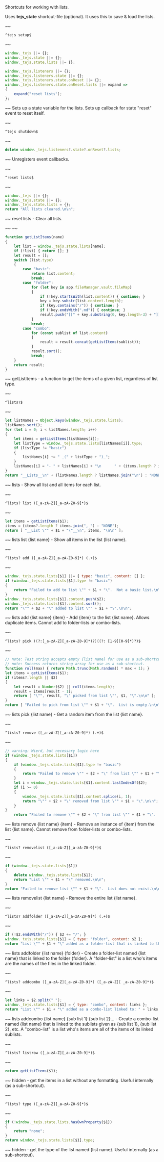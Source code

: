 Shortcuts for working with lists.

Uses __tejs_state__ shortcut-file (optional).
It uses this to save & load the lists.


~~
```
^tejs setup$
```
~~
```js
window._tejs ||= {};
window._tejs.state ||= {};
window._tejs.state.lists ||= {};

window._tejs.listeners ||= {};
window._tejs.listeners.state ||= {};
window._tejs.listeners.state.onReset ||= {};
window._tejs.listeners.state.onReset.lists ||= expand =>
{
	expand("reset lists");
};
```
~~
Sets up a state variable for the lists.  Sets up callback for state "reset" event to reset itself.


~~
```
^tejs shutdown$
```
~~
```js
delete window._tejs.listeners?.state?.onReset?.lists;
```
~~
Unregisters event callbacks.


~~
```
^reset lists$
```
~~
```js
window._tejs ||= {};
window._tejs.state ||= {};
window._tejs.state.lists = {};
return "All lists cleared.\n\n";
```
~~
reset lists - Clear all lists.


~~
~~
```js
function getListItems(name)
{
	let list = window._tejs.state.lists[name];
	if (!list) { return []; }
	let result = [];
	switch (list.type)
	{
		case "basic":
			return list.content;
			break;
		case "folder":
			for (let key in app.fileManager.vault.fileMap)
			{
				if (!key.startsWith(list.content)) { continue; }
				key = key.substr(list.content.length);
				if (key.contains("/")) { continue; }
				if (!key.endsWith(".md")) { continue; }
				result.push("[[" + key.substring(0, key.length-3) + "]]");
			}
			break;
		case "combo":
			for (const sublist of list.content)
			{
				result = result.concat(getListItems(sublist));
			}
			result.sort();
			break;
	}
	return result;
}
```
~~
getListItems - a function to get the items of a given list, regardless of list type.


~~
```
^lists?$
```
~~
```js
let listNames = Object.keys(window._tejs.state.lists);
listNames.sort();
for (let i = 0; i < listNames.length; i++)
{
	let items = getListItems(listNames[i]);
	let listType = window._tejs.state.lists[listNames[i]].type;
	if (listType != "basic")
	{
		listNames[i] += " _(" + listType + ")_";
	}
	listNames[i] = "- " + listNames[i] + "\n      " + (items.length ? items.join(", ") : "NONE");
}
return "__Lists__\n" + (listNames.length ? listNames.join("\n") : "NONE") + "\n\n";
```
~~
lists - Show all list and all items for each list.


~~
```
^lists? list ([_a-zA-Z][_a-zA-Z0-9]*)$
```
~~
```js
let items = getListItems($1);
items = (items?.length ? items.join(", ") : "NONE");
return [ "__List \"" + $1 + "\"__\n", items, "\n\n" ];
```
~~
lists list {list name} - Show all items in the list {list name}.


~~
```
^lists? add ([_a-zA-Z][_a-zA-Z0-9]*) (.+)$
```
~~
```js
window._tejs.state.lists[$1] ||= { type: "basic", content: [] };
if (window._tejs.state.lists[$1].type != "basic")
{
	return "Failed to add to list \"" + $1 + "\".  Not a basic list.\n\n";
}
window._tejs.state.lists[$1].content.push($2);
window._tejs.state.lists[$1].content.sort();
return "\"" + $2 + "\" added to list \"" + $1 + "\".\n\n";
```
~~
lists add {list name} {item} - Add {item} to the list {list name}.  Allows duplicate items.  Cannot add to folder-lists or combo-lists.


~~
```
^lists? pick ((?:[_a-zA-Z][_a-zA-Z0-9]*)?)((?: [1-9][0-9]*)?)$
```
~~
```js
// note: Test string accepts empty {list name} for use as a sub-shortcut.
// note: Success returns string array for use as a sub-shortcut.
function roll(max) { return Math.trunc(Math.random() * max + 1); }
let items = getListItems($1);
if (items?.length || $2)
{
	let result = Number($2) || roll(items.length);
	result = items[result - 1];
	return [ "\"", result, "\" picked from list \"", $1, "\".\n\n" ];
}
return [ "Failed to pick from list \"" + $1 + "\".  List is empty.\n\n" ];
```
~~
lists pick {list name} - Get a random item from the list {list name}.


~~
```
^lists? remove ([_a-zA-Z][_a-zA-Z0-9]*) (.+)$
```
~~
```js
// warning: Wierd, but necessary logic here
if (window._tejs.state.lists[$1])
{
	if (window._tejs.state.lists[$1].type != "basic")
	{
		return "Failed to remove \"" + $2 + "\" from list \"" + $1 + "\".  Not a basic list.\n\n";
	}
	let i = window._tejs.state.lists[$1].content.lastIndexOf($2);
	if (i >= 0)
	{
	    window._tejs.state.lists[$1].content.splice(i, 1);
	    return "\"" + $2 + "\" removed from list \"" + $1 + "\".\n\n";
	}
}
	return "Failed to remove \"" + $2 + "\" from list \"" + $1 + "\".  Not found in list.\n\n";
```
~~
lists remove {list name} {item} - Remove an instance of {item} from the list {list name}.  Cannot remove from folder-lists or combo-lists.


~~
```
^lists? removelist ([_a-zA-Z][_a-zA-Z0-9]*)$
```
~~
```js
if (window._tejs.state.lists[$1])
{
	delete window._tejs.state.lists[$1];
	return "List \"" + $1 + "\" removed.\n\n";
}
return "Failed to remove list \"" + $1 + "\".  List does not exist.\n\n";
```
~~
lists removelist {list name} - Remove the entire list {list name}.


~~
```
^lists? addfolder ([_a-zA-Z][_a-zA-Z0-9]*) (.+)$
```
~~
```js
if (!$2.endsWith("/")) { $2 += "/"; }
window._tejs.state.lists[$1] = { type: "folder", content: $2 };
return "List \"" + $1 + "\" added as a folder-list that is linked to the folder \"" + $2 + "\".\n\n";
```
~~
lists addfolder {list name} {folder} - Create a folder-list named {list name} that is linked to the folder {folder}.  A "folder-list" is a list who's items are the names of the files in the linked folder.


~~
```
^lists? addcombo ([_a-zA-Z][_a-zA-Z0-9]*) ([_a-zA-Z][ _a-zA-Z0-9]*)$
```
~~
```js
let links = $2.split(" ");
window._tejs.state.lists[$1] = { type: "combo", content: links };
return "List \"" + $1 + "\" added as a combo-list linked to: " + links.join(", ") + ".\n\n";
```
~~
lists addcombo {list name} {sub list 1} {sub list 2}... - Create a combo-list named {list name} that is linked to the sublists given as {sub list 1}, {sub list 2}, etc.  A "combo-list" is a list who's items are all of the items of its linked sublists.


~~
```
^lists? listraw ([_a-zA-Z][_a-zA-Z0-9]*)$
```
~~
```js
return getListItems($1);
```
~~
hidden - get the items in a list without any formatting.  Useful internally (as a sub-shortcut).


~~
```
^lists? type ([_a-zA-Z][_a-zA-Z0-9]*)$
```
~~
```js
if (!window._tejs.state.lists.hasOwnProperty($1))
{
	return "none";
}
return window._tejs.state.lists[$1].type;
```
~~
hidden - get the type of the list named {list name}.  Useful internally (as a sub-shortcut).
